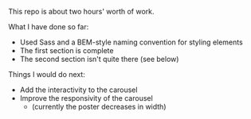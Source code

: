 This repo is about two hours' worth of work.

What I have done so far:
- Used Sass and a BEM-style naming convention for styling elements
- The first section is complete
- The second section isn't quite there (see below)

Things I would do next:
- Add the interactivity to the carousel
- Improve the responsivity of the carousel
  - (currently the poster decreases in width)
